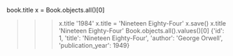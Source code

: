 book.title
x = Book.objects.all()[0]
>>> x.title
'1984'
>>> x.title = 'Nineteen Eighty-Four'
>>> x.save()
>>> x.title
'Nineteen Eighty-Four'
Book.objects.all().values()[0]
{'id': 1, 'title': 'Nineteen Eighty-Four', 'author': 'George Orwell', 'publication_year': 1949}
